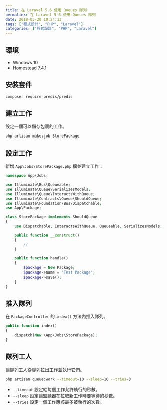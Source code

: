 ```yaml
---
title: 在 Laravel 5.6 使用 Queues 隊列
permalink: 在-Laravel-5-6-使用-Queues-隊列
date: 2018-05-20 10:24:13
tags: ["程式設計", "PHP", "Laravel"]
categories: ["程式設計", "PHP", "Laravel"]
---
```


## 環境

- Windows 10
- Homestead 7.4.1

## 安裝套件

```BASH
composer require predis/predis
```

## 建立工作

設定一個可以儲存包裹的工作。

```BASH
php artisan make:job StorePackage
```

## 設定工作

新增 `App\Jobs\StorePackage.php` 檔並建立工作：

```PHP
namespace App\Jobs;

use Illuminate\Bus\Queueable;
use Illuminate\Queue\SerializesModels;
use Illuminate\Queue\InteractsWithQueue;
use Illuminate\Contracts\Queue\ShouldQueue;
use Illuminate\Foundation\Bus\Dispatchable;
use App\Package;

class StorePackage implements ShouldQueue
{
    use Dispatchable, InteractsWithQueue, Queueable, SerializesModels;

    public function __construct()
    {
        //
    }

    public function handle()
    {
        $package = New Package;
        $package->name = 'Test Package';
        $package->save();
    }
}
```

## 推入隊列

在 `PackageController` 的 `index()` 方法內推入隊列。

```PHP
public function index()
{
    dispatch(New \App\Jobs\StorePackage);
}
```

## 隊列工人

讓隊列工人從隊列拉出工作並執行它們。

```BASH
php artisan queue:work --timeout=10 --sleep=10 --tries=3
```

- `--timeout` 設定給每個工作允許執行的秒數。
- `--sleep` 設定讓監聽器在拉取新工作時要等待的秒數。
- `--tries` 設定一個工作應該最多被執行的次數。

